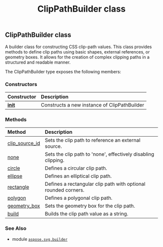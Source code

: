 ﻿---
title: ClipPathBuilder class
second_title: Aspose.SVG for Python via .NET API References
description: 
type: docs
weight: 20
url: /python-net/aspose.svg.builder/clippathbuilder/
is_root: false
---

## ClipPathBuilder class

A builder class for constructing CSS clip-path values.
This class provides methods to define clip paths using basic shapes, external references, or geometry boxes.
It allows for the creation of complex clipping paths in a structured and readable manner.



The ClipPathBuilder type exposes the following members:

### Constructors
| Constructor | Description |
| :- | :- |
| [__init__](/svg/python-net/aspose.svg.builder/clippathbuilder/__init__/#) | Constructs a new instance of ClipPathBuilder |


### Methods
| Method | Description |
| :- | :- |
| [clip_source_id](/svg/python-net/aspose.svg.builder/clippathbuilder/clip_source_id/#str) | Sets the clip path to reference an external source. |
| [none](/svg/python-net/aspose.svg.builder/clippathbuilder/none/#) | Sets the clip path to 'none', effectively disabling clipping. |
| [circle](/svg/python-net/aspose.svg.builder/clippathbuilder/circle/#float-float-float-aspose.svg.builder.LengthType) | Defines a circular clip path. |
| [ellipse](/svg/python-net/aspose.svg.builder/clippathbuilder/ellipse/#float-float-float-float-aspose.svg.builder.LengthType) | Defines an elliptical clip path. |
| [rectangle](/svg/python-net/aspose.svg.builder/clippathbuilder/rectangle/#float-float-float-float-float-float-aspose.svg.builder.LengthType) | Defines a rectangular clip path with optional rounded corners. |
| [polygon](/svg/python-net/aspose.svg.builder/clippathbuilder/polygon/#list) | Defines a polygonal clip path. |
| [geometry_box](/svg/python-net/aspose.svg.builder/clippathbuilder/geometry_box/#aspose.svg.builder.GeometryBox) | Sets the geometry box for the clip path. |
| [build](/svg/python-net/aspose.svg.builder/clippathbuilder/build/#) | Builds the clip path value as a string. |



### See Also
* module [`aspose.svg.builder`](..)
